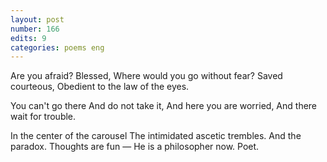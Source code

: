```yaml
---
layout: post
number: 166
edits: 9
categories: poems eng
---
```


Are you afraid?
Blessed, 
Where would you go without fear?
Saved courteous,
Obedient to the law of the eyes.
 
You can't go there 
And do not take it, 
And here you are worried,
And there wait for trouble.
 
In the center of the carousel 
The intimidated ascetic trembles.
And the paradox. 
Thoughts are fun —
He is a philosopher now.
Poet.

